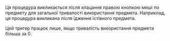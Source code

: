 Ця процедура викликається після клацання правою кнопкою миші по предмету для загальної тривалості використання предмета.
Наприклад, ця процедура викликана після їдження їстівного предмета.

Цей тригер працює лише, якщо тривалість використання предмета більша за 0.
